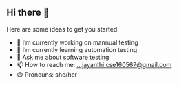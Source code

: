 ## Hi there 👋



Here are some ideas to get you started:

- 🔭 I’m currently working on mannual testing
- 🌱 I’m currently learning automation testing
- 💬 Ask me about software testing
- 📫 How to reach me: ...jayanthi.cse160567@gmail.com
- 😄 Pronouns: she/her
  

